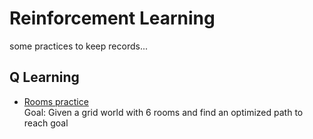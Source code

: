 # Reinforcement Learning
some practices to keep records...

## Q Learning
  * [Rooms practice](Rooms_(RL_Practice_ex).ipynb)    
    Goal: Given a grid world with 6 rooms and find an optimized path to reach goal
   
  
  
